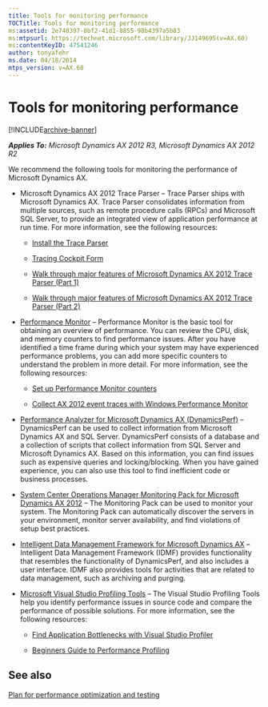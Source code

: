 ```yaml
---
title: Tools for monitoring performance
TOCTitle: Tools for monitoring performance
ms:assetid: 2e740397-8bf2-41d1-8855-98b4397a5b83
ms:mtpsurl: https://technet.microsoft.com/library/JJ149695(v=AX.60)
ms:contentKeyID: 47541246
author: tonyafehr
ms.date: 04/18/2014
mtps_version: v=AX.60
---
```


# Tools for monitoring performance 


[!INCLUDE[archive-banner](includes/archive-banner.md)]


_**Applies To:** Microsoft Dynamics AX 2012 R3, Microsoft Dynamics AX 2012 R2_

We recommend the following tools for monitoring the performance of Microsoft Dynamics AX.

  - Microsoft Dynamics AX 2012 Trace Parser – Trace Parser ships with Microsoft Dynamics AX. Trace Parser consolidates information from multiple sources, such as remote procedure calls (RPCs) and Microsoft SQL Server, to provide an integrated view of application performance at run time. For more information, see the following resources:
    
      - [Install the Trace Parser](install-the-trace-parser.md)
    
      - [Tracing Cockpit Form](https://technet.microsoft.com/library/hh272149\(v=ax.60\))
    
      - [Walk through major features of Microsoft Dynamics AX 2012 Trace Parser (Part 1)](https://blogs.msdn.com/b/axperf/archive/2011/08/15/walk-through-major-features-of-microsoft-dynamics-ax-2012.aspx)
    
      - [Walk through major features of Microsoft Dynamics AX 2012 Trace Parser (Part 2)](https://blogs.msdn.com/b/axperf/archive/2011/09/06/walk-through-the-major-features-in-microsoft-dynamics-ax-2012-trace-parser-part-2.aspx)

  - [Performance Monitor](https://technet.microsoft.com/library/cc749115.aspx) – Performance Monitor is the basic tool for obtaining an overview of performance. You can review the CPU, disk, and memory counters to find performance issues. After you have identified a time frame during which your system may have experienced performance problems, you can add more specific counters to understand the problem in more detail. For more information, see the following resources:
    
      - [Set up Performance Monitor counters](set-up-performance-monitor-counters.md)
    
      - [Collect AX 2012 event traces with Windows Performance Monitor](https://blogs.msdn.com/b/axperf/archive/2011/11/18/collect-ax-2012-event-traces-with-windows-performance-monitor.aspx)

  - [Performance Analyzer for Microsoft Dynamics AX (DynamicsPerf)](https://blogs.msdn.com/b/axinthefield/archive/2011/02/28/setting-up-performance-analyzer-for-microsoft-dynamics.aspx) – DynamicsPerf can be used to collect information from Microsoft Dynamics AX and SQL Server. DynamicsPerf consists of a database and a collection of scripts that collect information from SQL Server and Microsoft Dynamics AX. Based on this information, you can find issues such as expensive queries and locking/blocking. When you have gained experience, you can also use this tool to find inefficient code or business processes.

  - [System Center Operations Manager Monitoring Pack for Microsoft Dynamics AX 2012](https://www.microsoft.com/downloads/details.aspx?familyid=6714f97a-17e2-42a0-9029-c224416d95d8%26amp%3bamp%3bdisplaylang=e%26displaylang=en) – The Monitoring Pack can be used to monitor your system. The Monitoring Pack can automatically discover the servers in your environment, monitor server availability, and find violations of setup best practices.

  - [Intelligent Data Management Framework for Microsoft Dynamics AX](microsoft-dynamics-ax-intelligent-data-management-framework-idmf.md) –Intelligent Data Management Framework (IDMF) provides functionality that resembles the functionality of DynamicsPerf, and also includes a user interface. IDMF also provides tools for activities that are related to data management, such as archiving and purging.

  - [Microsoft Visual Studio Profiling Tools](https://msdn.microsoft.com/library/bb385770.aspx) – The Visual Studio Profiling Tools help you identify performance issues in source code and compare the performance of possible solutions. For more information, see the following resources:
    
      - [Find Application Bottlenecks with Visual Studio Profiler](https://msdn.microsoft.com//magazine/cc337887.aspx)
    
      - [Beginners Guide to Performance Profiling](https://msdn.microsoft.com/library/ms182372.aspx)

## See also

[Plan for performance optimization and testing](plan-for-performance-optimization-and-testing.md)

  


